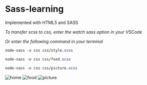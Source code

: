 # Sass-learning
Implemented with HTML5 and SASS

*To transfer scss to css, enter the watch sass option in your VSCode*

*Or enter the following command in your terminal*

```sass
node-sass -o css css/style.scss
```
```sass
node-sass -o css css/food.scss
```
```sass
node-sass -o css css/picture.scss
```

![home](https://user-images.githubusercontent.com/87614385/128602761-de04dcf4-f25a-4070-9557-6a53958ce586.PNG)
![food](https://user-images.githubusercontent.com/87614385/128602827-e755d4b5-681d-4c47-be79-39c4a508433b.PNG)
![picture](https://user-images.githubusercontent.com/87614385/128602764-91678069-be54-4740-ae85-08255f6b0ada.PNG)

